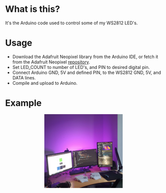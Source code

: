 # What is this?
It's the Arduino code used to control some of my WS2812 LED's.

# Usage
- Download the Adafruit Neopixel library from the Arduino IDE, or fetch it from the Adafruit Neopixel [repository](https://github.com/adafruit/Adafruit_NeoPixel).
- Set LED_COUNT to number of LED's, and PIN to desired digital pin.
- Connect Arduino GND, 5V and defined PIN, to the WS2812 GND, 5V, and DATA lines.
- Compile and upload to Arduino.

# Example
<p align="center">
  <img src="example.png" width="50%"/>
</p>
